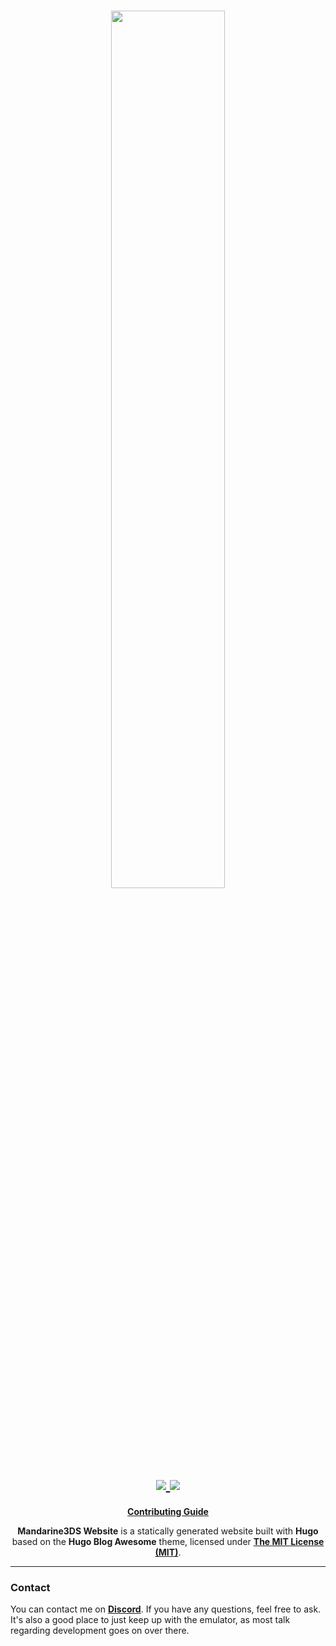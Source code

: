 <h1 align="center">
    <a href="https://github.com/mandarine3ds/mandarine" target="_blank">
        <img height="60%" width="60%" src="https://github.com/mandarine3ds/mandarine/blob/master/dist/icon.png"><br>
    </a>
    <a href="https://discord.gg/8xjMHWEuf6" target="_blank">
        <img src="https://dcbadge.vercel.app/api/server/8xjMHWEuf6">
    </a>
    <a href="https://github.com/strato-emu/strato-emu.github.io/actions/workflows/hugo.yml" target="_blank">
        <img src="https://github.com/mandarine3ds/mandarine3ds.github.io/actions/workflows/hugo.yml/badge.svg"><br>
    </a>
</h1>

<p align="center">
    <b><a href="CONTRIBUTING.md">Contributing Guide</a></b>
</p>

<p align="center">
  <b>Mandarine3DS Website</b> is a statically generated website built with <b>Hugo</b> based on the <b>Hugo Blog Awesome</b> theme, licensed under <a href="LICENSE"><b>The MIT License (MIT)</b></a>.
</p>

---

### Contact

You can contact me on **[Discord](https://discord.gg/8xjMHWEuf6)**. If you have any questions, feel free to ask. It's also a good place to just keep up with the emulator, as most talk regarding development goes on over there.
